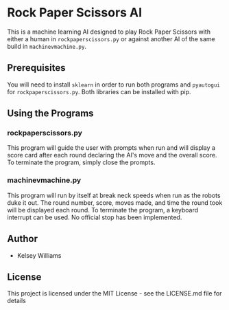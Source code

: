 # Rock Paper Scissors AI
This is a machine learning AI designed to play Rock Paper Scissors with either a human in `rockpaperscissors.py` or against another AI of the same build in `machinevmachine.py`.
## Prerequisites
You will need to install `sklearn` in order to run both programs and `pyautogui` for `rockpaperscissors.py`.  Both libraries can be installed with pip.

## Using the Programs
### rockpaperscissors.py
This program will guide the user with prompts when run and will display a score card after each round declaring the AI's move and the overall score.  To terminate the program, simply close the prompts.
### machinevmachine.py
This program will run by itself at break neck speeds when run as the robots duke it out.  The round number, score, moves made, and time the round took will be displayed each round.  To terminate the program, a keyboard interrupt can be used.  No official stop has been implemented.
## Author
- Kelsey Williams

## License
This project is licensed under the MIT License - see the LICENSE.md file for details
